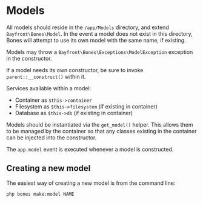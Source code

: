 # Models

All models should reside in the `/app/Models` directory, and extend `Bayfront\Bones\Model`.
In the event a model does not exist in this directory, Bones will attempt to use its own model with the same name, if existing.

Models may throw a `Bayfront\Bones\Exceptions\ModelException` exception in the constructor.

If a model needs its own constructor, be sure to invoke `parent::__construct()` within it.

Services available within a model:

- Container as `$this->container`
- Filesystem as `$this->filesystem` (if existing in container)
- Database as `$this->db` (if existing in container)

Models should be instantiated via the `get_model()` helper.
This allows them to be managed by the container so that any classes existing in the container
can be injected into the constructor.

The `app.model` event is executed whenever a model is constructed.

## Creating a new model

The easiest way of creating a new model is from the command line:

```
php bones make:model NAME
```